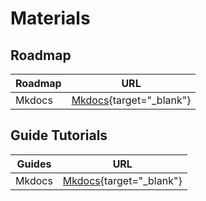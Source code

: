 # Materials

## Roadmap

|  Roadmap  | URL                                         |
|----------|---------------------------------------------|
| Mkdocs | [Mkdocs](https://weblog.mrbarua.com/guides/markdown/mkdocs){target="_blank"}|

## Guide Tutorials

|  Guides  | URL                                         |
|----------|---------------------------------------------|
| Mkdocs | [Mkdocs](https://weblog.mrbarua.com/guides/markdown/mkdocs){target="_blank"}|

